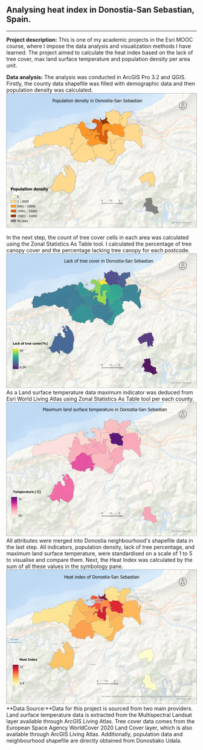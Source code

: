 ## Analysing heat index in Donostia-San Sebastian, Spain. 
---
**Project description:** This is one of my academic projects in the Esri MOOC course, where I impose the data analysis and visualization methods I have learned. The project aimed to calculate the heat index based on the lack of tree cover, max land surface temperature and population density per area unit.

**Data analysis:** The analysis was conducted in ArcGIS Pro 3.2 and QGIS. Firstly, the county data shapefile was filled with demographic data and then population density was calculated. 
<img src="images/population_density.jpg"/>

In the next step, the count of tree cover cells in each area was calculated using the Zonal Statistics As Table tool. I calculated the percentage of tree canopy cover and the percentage lacking tree canopy for each postcode. 
<img src="images/lack_of_tree.jpg"/>
As a Land surface temperature data maximum indicator was deduced from Esri World Living Atlas using Zonal Statistics As Table tool per each county. 
<img src="images/temperature.jpg"/>
All attributes were merged into Donostia neighbourhood's shapefile data in the last step. All indicators, population density, lack of tree percentage, and maximum land surface temperature, were standardised on a scale of 1 to 5 to visualise and compare them. Next, the Heat Index was calculated by the sum of all these values in the symbology pane.
<img src="images/Heat_index.jpg"/>
**Data Source:**Data for this project is sourced from two main providers. Land surface temperature data is extracted from the Multispectral Landsat layer available through ArcGIS Living Atlas. Tree cover data comes from the European Space Agency WorldCover 2020 Land Cover layer, which is also available through ArcGIS Living Atlas. Additionally, population data and neighbourhood shapefile are directly obtained from Donostiako Udala.

